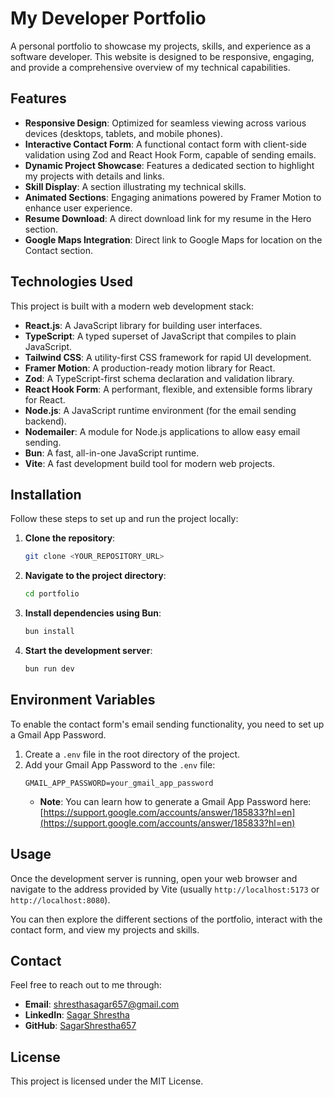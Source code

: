 # My Developer Portfolio

A personal portfolio to showcase my projects, skills, and experience as a software developer. This website is designed to be responsive, engaging, and provide a comprehensive overview of my technical capabilities.

## Features

*   **Responsive Design**: Optimized for seamless viewing across various devices (desktops, tablets, and mobile phones).
*   **Interactive Contact Form**: A functional contact form with client-side validation using Zod and React Hook Form, capable of sending emails.
*   **Dynamic Project Showcase**: Features a dedicated section to highlight my projects with details and links.
*   **Skill Display**: A section illustrating my technical skills.
*   **Animated Sections**: Engaging animations powered by Framer Motion to enhance user experience.
*   **Resume Download**: A direct download link for my resume in the Hero section.
*   **Google Maps Integration**: Direct link to Google Maps for location on the Contact section.

## Technologies Used

This project is built with a modern web development stack:

*   **React.js**: A JavaScript library for building user interfaces.
*   **TypeScript**: A typed superset of JavaScript that compiles to plain JavaScript.
*   **Tailwind CSS**: A utility-first CSS framework for rapid UI development.
*   **Framer Motion**: A production-ready motion library for React.
*   **Zod**: A TypeScript-first schema declaration and validation library.
*   **React Hook Form**: A performant, flexible, and extensible forms library for React.
*   **Node.js**: A JavaScript runtime environment (for the email sending backend).
*   **Nodemailer**: A module for Node.js applications to allow easy email sending.
*   **Bun**: A fast, all-in-one JavaScript runtime.
*   **Vite**: A fast development build tool for modern web projects.

## Installation

Follow these steps to set up and run the project locally:

1.  **Clone the repository**:
    ```bash
    git clone <YOUR_REPOSITORY_URL>
    ```

2.  **Navigate to the project directory**:
    ```bash
    cd portfolio
    ```

3.  **Install dependencies using Bun**:
    ```bash
    bun install
    ```

4.  **Start the development server**:
    ```bash
    bun run dev
    ```

## Environment Variables

To enable the contact form's email sending functionality, you need to set up a Gmail App Password.

1.  Create a `.env` file in the root directory of the project.
2.  Add your Gmail App Password to the `.env` file:
    ```
    GMAIL_APP_PASSWORD=your_gmail_app_password
    ```
    *   **Note**: You can learn how to generate a Gmail App Password here: [https://support.google.com/accounts/answer/185833?hl=en](https://support.google.com/accounts/answer/185833?hl=en)

## Usage

Once the development server is running, open your web browser and navigate to the address provided by Vite (usually `http://localhost:5173` or `http://localhost:8080`).

You can then explore the different sections of the portfolio, interact with the contact form, and view my projects and skills.

## Contact

Feel free to reach out to me through:

*   **Email**: shresthasagar657@gmail.com
*   **LinkedIn**: [Sagar Shrestha](https://linkedin.com/in/sagar-shrestha-6b7819311)
*   **GitHub**: [SagarShrestha657](https://github.com/SagarShrestha657)

## License

This project is licensed under the MIT License.
